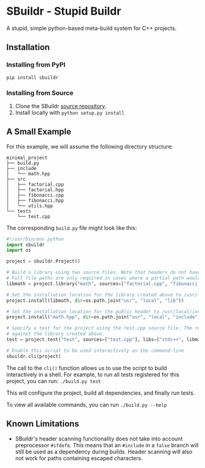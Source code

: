 # SBuildr - Stupid Buildr

A stupid, simple python-based meta-build system for C++ projects.

## Installation

### Installing from PyPI
`pip install sbuildr`

### Installing from Source
1. Clone the SBuildr [source repository](https://github.com/pmarathe25/SBuildr).
2. Install locally with `python setup.py install`

## A Small Example

For this example, we will assume the following directory structure:
```
minimal_project
├── build.py
├── include
│   └── math.hpp
├── src
│   ├── factorial.cpp
│   ├── factorial.hpp
│   ├── fibonacci.cpp
│   ├── fibonacci.hpp
│   └── utils.hpp
└── tests
    └── test.cpp
```

The corresponding `build.py` file might look like this:

```python
#!/usr/bin/env python
import sbuildr
import os

project = sbuildr.Project()

# Build a library using two source files. Note that headers do not have to be specified manually.
# Full file paths are only required in cases where a partial path would be ambiguous.
libmath = project.library("math", sources=["factorial.cpp", "fibonacci.cpp"], libs=["stdc++"])

# Set the installation location for the library created above to /usr/local/lib.
project.install(libmath, dir=os.path.join("usr", "local", "lib"))

# Set the installation location for the public header to /usr/local/include.
project.install("math.hpp", dir=os.path.join("usr", "local", "include"))

# Specify a test for the project using the test.cpp source file. The resulting executable will be linked
# against the library created above.
test = project.test("test", sources=["test.cpp"], libs=["stdc++", libmath])

# Enable this script to be used interactively on the command-line
sbuildr.cli(project)
```

The call to the `cli()` function allows us to use the script to build interactively in a shell.
For example, to run all tests registered for this project, you can run: `./build.py test`

This will configure the project, build all dependencies, and finally run tests.

To view all available commands, you can run `./build.py --help`

## Known Limitations
- SBuildr's header scanning functionality does not take into account preprocessor `#ifdef`s. This means that an `#include` in a `false` branch will still be used as a dependency during builds. Header scanning will also not work for paths containing escaped characters.
